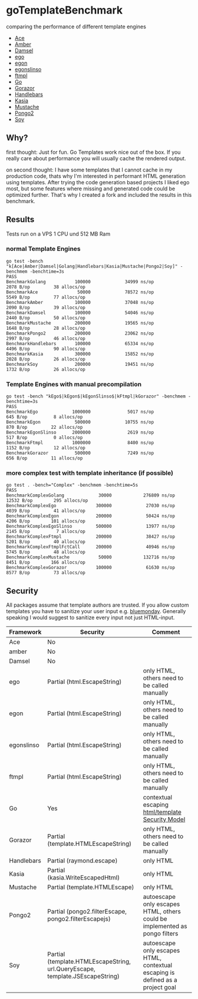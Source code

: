 # goTemplateBenchmark
comparing the performance of different template engines
* [Ace](https://github.com/yosssi/ace)
* [Amber](https://github.com/eknkc/amber)
* [Damsel](https://github.com/dskinner/damsel)
* [ego](https://github.com/benbjohnson/ego)
* [egon](https://github.com/commondream/egon)
* [egonslinso](https://github.com/SlinSo/egon)
* [ftmpl](https://github.com/tkrajina/ftmpl)
* [Go](https://golang.org/pkg/html/template)
* [Gorazor](https://github.com/sipin/gorazor)
* [Handlebars](https://github.com/aymerick/raymond)
* [Kasia](https://github.com/ziutek/kasia.go)
* [Mustache](https://github.com/hoisie/mustache)
* [Pongo2](https://github.com/flosch/pongo2)
* [Soy](https://github.com/robfig/soy)

## Why?
first thought:
Just for fun. Go Templates work nice out of the box.
If you really care about performance you will usually cache the rendered output.

on second thought:
I have some templates that I cannot cache in my production code, thats why I'm interested in performant
HTML generation using templates. After trying the code generation based projects I liked ego most, but some
features where missing and generated code could be optimized further. That's why I created a fork
and included the results in this benchmark.

## Results
Tests run on a VPS 1 CPU und 512 MB Ram

### normal Template Engines
```
go test -bench "k[Ace|Amber|Damsel|Golang|Handlebars|Kasia|Mustache|Pongo2|Soy]" -benchmem -benchtime=3s
PASS
BenchmarkGolang           100000             34999 ns/op            2078 B/op         38 allocs/op
BenchmarkAce               50000             78572 ns/op            5549 B/op         77 allocs/op
BenchmarkAmber            100000             37048 ns/op            2090 B/op         39 allocs/op
BenchmarkDamsel           100000             54046 ns/op            2440 B/op         50 allocs/op
BenchmarkMustache         200000             19565 ns/op            1648 B/op         28 allocs/op
BenchmarkPongo2           200000             23062 ns/op            2997 B/op         46 allocs/op
BenchmarkHandlebars       100000             65334 ns/op            4496 B/op         90 allocs/op
BenchmarkKasia            300000             15852 ns/op            2028 B/op         26 allocs/op
BenchmarkSoy              200000             19451 ns/op            1732 B/op         26 allocs/op
```

### Template Engines with manual precompilation
```
go test -bench "kEgo$|kEgon$|kEgonSlinso$|kFtmpl|kGorazor" -benchmem -benchtime=3s
PASS
BenchmarkEgo             1000000              5017 ns/op             645 B/op          8 allocs/op
BenchmarkEgon             500000             10755 ns/op             870 B/op         22 allocs/op
BenchmarkEgonSlinso      2000000              2619 ns/op             517 B/op          0 allocs/op
BenchmarkFtmpl           1000000              8400 ns/op            1152 B/op         12 allocs/op
BenchmarkGorazor          500000              7249 ns/op             656 B/op         11 allocs/op
```

### more complex test with template inheritance (if possible)
```
go test . -bench="Complex" -benchmem -benchtime=5s
PASS
BenchmarkComplexGolang             30000            276809 ns/op           12532 B/op        295 allocs/op
BenchmarkComplexEgo               300000             27030 ns/op            4039 B/op         41 allocs/op
BenchmarkComplexEgon              200000             50424 ns/op            4206 B/op        101 allocs/op
BenchmarkComplexEgoSlinso         500000             13977 ns/op            2145 B/op          7 allocs/op
BenchmarkComplexFtmpl             200000             38427 ns/op            5201 B/op         40 allocs/op
BenchmarkComplexFtmplFctCall      200000             40946 ns/op            5745 B/op         48 allocs/op
BenchmarkComplexMustache           50000            132716 ns/op            8451 B/op        166 allocs/op
BenchmarkComplexGorazor           100000             61630 ns/op            8577 B/op         73 allocs/op
```

## Security
All packages assume that template authors are trusted. If you allow custom templates you have to sanitize your user input e.g. [bluemonday](https://github.com/microcosm-cc/bluemonday). Generally speaking I would suggest to sanitize every input not just HTML-input. 

| Framework | Security | Comment |
| --------- | -------- | ------- |
| Ace | No | |
| amber | No | |
| Damsel | No | |
| ego | Partial (html.EscapeString) | only HTML, others need to be called manually |
| egon | Partial (html.EscapeString) | only HTML, others need to be called manually |
| egonslinso | Partial (html.EscapeString) | only HTML, others need to be called manually |
| ftmpl | Partial (html.EscapeString) | only HTML, others need to be called manually |
| Go | Yes | contextual escaping [html/template Security Model](https://golang.org/pkg/html/template/#hdr-Security_Model) |
| Gorazor | Partial (template.HTMLEscapeString) | only HTML, others need to be called manually |
| Handlebars | Partial (raymond.escape) | only HTML |
| Kasia | Partial (kasia.WriteEscapedHtml) | only HTML |
| Mustache | Partial (template.HTMLEscape) | only HTML |
| Pongo2 | Partial (pongo2.filterEscape, pongo2.filterEscapejs) | autoescape only escapes HTML, others could be implemented as pongo filters |
| Soy | Partial (template.HTMLEscapeString, url.QueryEscape, template.JSEscapeString) | autoescape only escapes HTML, contextual escaping is defined as a project goal |
